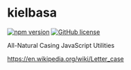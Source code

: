 # kielbasa 
[![npm version](https://img.shields.io/npm/v/kielbasa.svg)](https://www.npmjs.com/package/kielbasa) [![GitHub license](https://img.shields.io/github/license/joshingmachine/kielbasa.svg)](https://github.com/joshingmachine/kielbasa/blob/master/LICENSE.md)

All-Natural Casing JavaScript Utilities

https://en.wikipedia.org/wiki/Letter_case
